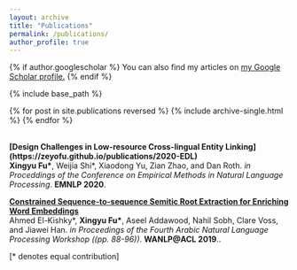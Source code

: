```yaml
---
layout: archive
title: "Publications"
permalink: /publications/
author_profile: true
---
```


{% if author.googlescholar %}
  You can also find my articles on <u><a href="{{author.googlescholar}}">my Google Scholar profile</a>.</u>
{% endif %}

{% include base_path %}

{% for post in site.publications reversed %}
  {% include archive-single.html %}
{% endfor %}

<br>
<b>[Design Challenges in Low-resource Cross-lingual Entity Linking](https://zeyofu.github.io/publications/2020-EDL)</b> <br> 
<b>Xingyu Fu*</b>, Weijia Shi*, Xiaodong Yu, Zian Zhao, and Dan Roth.
<i>in Proceddings of the Conference on Empirical Methods in Natural Language Processing</i>. <b>EMNLP 2020</b>.

<b>[Constrained Sequence-to-sequence Semitic Root Extraction for Enriching Word Embeddings](https://zeyofu.github.io/publications/2019-Arabic)</b> <br> 
Ahmed El-Kishky*, <b>Xingyu Fu*</b>, Aseel Addawood, Nahil Sobh, Clare Voss, and Jiawei Han.
<i>in Proceedings of the Fourth Arabic Natural Language Processing Workshop ((pp. 88-96))</i>. <b>WANLP@ACL 2019</b>..

[\* denotes equal contribution]
